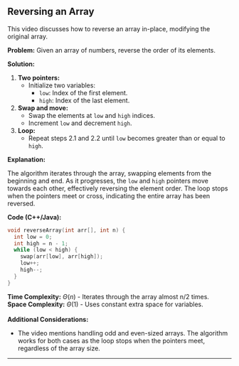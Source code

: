 ## Reversing an Array

This video discusses how to reverse an array in-place, modifying the original array.

**Problem:** Given an array of numbers, reverse the order of its elements.

**Solution:**

1. **Two pointers:**
   - Initialize two variables:
      - `low`: Index of the first element.
      - `high`: Index of the last element.
2. **Swap and move:**
   - Swap the elements at `low` and `high` indices.
   - Increment `low` and decrement `high`.
3. **Loop:**
   - Repeat steps 2.1 and 2.2 until `low` becomes greater than or equal to `high`.

**Explanation:**

The algorithm iterates through the array, swapping elements from the beginning and end. As it progresses, the `low` and `high` pointers move towards each other, effectively reversing the element order. The loop stops when the pointers meet or cross, indicating the entire array has been reversed.

**Code (C++/Java):**

```cpp
void reverseArray(int arr[], int n) {
  int low = 0;
  int high = n - 1;
  while (low < high) {
    swap(arr[low], arr[high]);
    low++;
    high--;
  }
}
```

**Time Complexity:** $\Theta(n)$ - Iterates through the array almost n/2 times. <br>
**Space Complexity:** $\Theta(1)$ - Uses constant extra space for variables.
<br><br>
**Additional Considerations:**

- The video mentions handling odd and even-sized arrays. The algorithm works for both cases as the loop stops when the pointers meet, regardless of the array size.

---